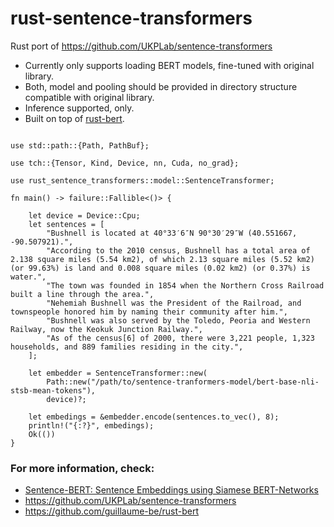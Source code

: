 # rust-sentence-transformers
Rust port of https://github.com/UKPLab/sentence-transformers
- Currently only supports loading BERT models, fine-tuned with original library.
- Both, model and pooling should be provided in directory structure compatible with original library.  
- Inference supported, only.
- Built on top of [rust-bert](https://github.com/guillaume-be/rust-bert).

```$xslt

use std::path::{Path, PathBuf};

use tch::{Tensor, Kind, Device, nn, Cuda, no_grad};

use rust_sentence_transformers::model::SentenceTransformer;

fn main() -> failure::Fallible<()> {

    let device = Device::Cpu;
    let sentences = [
        "Bushnell is located at 40°33′6″N 90°30′29″W (40.551667, -90.507921).",
        "According to the 2010 census, Bushnell has a total area of 2.138 square miles (5.54 km2), of which 2.13 square miles (5.52 km2) (or 99.63%) is land and 0.008 square miles (0.02 km2) (or 0.37%) is water.",
        "The town was founded in 1854 when the Northern Cross Railroad built a line through the area.",
        "Nehemiah Bushnell was the President of the Railroad, and townspeople honored him by naming their community after him.",
        "Bushnell was also served by the Toledo, Peoria and Western Railway, now the Keokuk Junction Railway.",
        "As of the census[6] of 2000, there were 3,221 people, 1,323 households, and 889 families residing in the city.",
    ];

    let embedder = SentenceTransformer::new(
        Path::new("/path/to/sentence-tranformers-model/bert-base-nli-stsb-mean-tokens"),
        device)?;

    let embedings = &embedder.encode(sentences.to_vec(), 8);
    println!("{:?}", embedings);
    Ok(())
}
```

### For more information, check:
- [Sentence-BERT: Sentence Embeddings using Siamese BERT-Networks](https://arxiv.org/abs/1908.10084)
- https://github.com/UKPLab/sentence-transformers
- https://github.com/guillaume-be/rust-bert